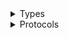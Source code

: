 <details>
<summary>Types</summary>

  - [CodeGuruReviewerClient](/aws-sdk-swift/reference/0.x/AWSCodeGuruReviewer/CodeGuruReviewerClient)
  - [CodeGuruReviewerClient.CodeGuruReviewerClientConfiguration](/aws-sdk-swift/reference/0.x/AWSCodeGuruReviewer/CodeGuruReviewerClient.CodeGuruReviewerClientConfiguration)
  - [CodeGuruReviewerClientLogHandlerFactory](/aws-sdk-swift/reference/0.x/AWSCodeGuruReviewer/CodeGuruReviewerClientLogHandlerFactory)
  - [CodeGuruReviewerClientTypes](/aws-sdk-swift/reference/0.x/AWSCodeGuruReviewer/CodeGuruReviewerClientTypes)

</details>

<details>
<summary>Protocols</summary>

  - [CodeGuruReviewerClientProtocol](/aws-sdk-swift/reference/0.x/AWSCodeGuruReviewer/CodeGuruReviewerClientProtocol)

</details>
